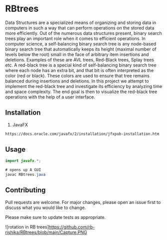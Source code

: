# RBtrees

Data Structures are a specialized means of organizing and storing data in computers in such a way that can perform operations on the stored data more efficiently. Out of the numerous data structures present, binary search trees play an important role when it comes to efficient operations. In computer science, a self-balancing binary search tree is any node-based binary search tree that automatically keeps its height (maximal number of levels below the root) small in the face of arbitrary item insertions and deletions. Examples of these are AVL trees, Red-Black trees, Splay trees etc. A red-black tree is a special kind of self-balancing binary search tree where each node has an extra bit, and that bit is often interpreted as the color (red or black). These colors are used to ensure that tree remains balanced during insertions and deletions. In this project we attempt to implement the red-black tree and investigate its efficiency by analyzing time and space complexity. The end goal is then to visualize the red-black tree operations with the help of a user interface.

## Installation

1) JavaFX

```bash
https://docs.oracle.com/javafx/2/installation/jfxpub-installation.htm
```

## Usage

```java
import javafx.*;

# opens up A GUI
javac RBtrees.java
```

## Contributing
Pull requests are welcome. For major changes, please open an issue first to discuss what you would like to change.

Please make sure to update tests as appropriate.

![rotation in RB trees]https://github.com/rb-rishika/RBtrees/blob/main/Capture.PNG
